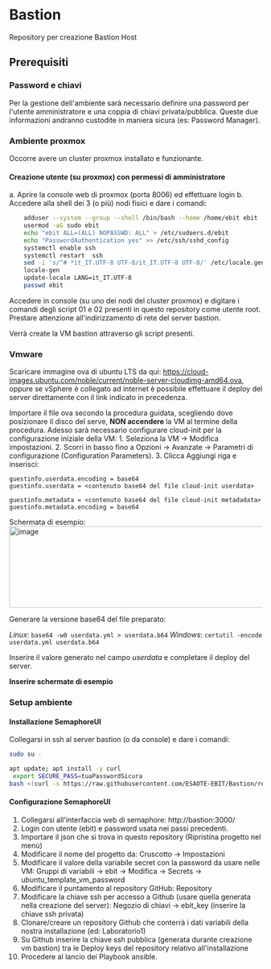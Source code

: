 # Bastion
Repository per creazione Bastion Host


## Prerequisiti

### Password e chiavi
Per la gestione dell'ambiente sarà necessario definire una password per l'utente amministratore e una coppia di chiavi privata/pubblica. 
Queste due informazioni andranno custodite in maniera sicura (es: Password Manager).

### Ambiente proxmox
Occorre avere un cluster proxmox installato e funzionante.

#### Creazione utente (su proxmox) con permessi di amministratore
a. Aprire la console web di proxmox (porta 8006) ed effettuare login
b. Accedere alla shell dei 3 (o più) nodi fisici e dare i comandi:
```bash
    adduser --system --group --shell /bin/bash --home /home/ebit ebit
    usermod -aG sudo ebit
    echo "ebit ALL=(ALL) NOPASSWD: ALL" > /etc/sudoers.d/ebit
    echo "PasswordAuthentication yes" >> /etc/ssh/sshd_config 
    systemctl enable ssh
    systemctl restart  ssh
    sed -i 's/^# *it_IT.UTF-8 UTF-8/it_IT.UTF-8 UTF-8/' /etc/locale.gen
    locale-gen
    update-locale LANG=it_IT.UTF-8
    passwd ebit
```

Accedere in console (su uno dei nodi del cluster proxmox) e digitare i comandi degli script 01 e 02 presenti in questo repository come utente root.
Prestare attenzione all'indirizzamento di rete del server bastion.

Verrà create la VM bastion attraverso gli script presenti.


### Vmware
Scaricare immagine ova di ubuntu LTS da qui: https://cloud-images.ubuntu.com/noble/current/noble-server-cloudimg-amd64.ova, oppure se vSphere è collegato ad internet è possibile effettuare il deploy del server direttamente con il link indicato in precedenza.

Importare il file ova secondo la procedura guidata, scegliendo dove posizionare il disco del serve, **NON accendere** la VM al termine della procedura.
Adesso sarà necessario configurare cloud-init per la configurazione iniziale della VM:
	1. Seleziona la VM → Modifica impostazioni.
	2. Scorri in basso fino a Opzioni → Avanzate → Parametri di configurazione (Configuration Parameters).
	3. Clicca Aggiungi riga e inserisci:
	
```
guestinfo.userdata.encoding = base64
guestinfo.userdata = <contenuto base64 del file cloud-init userdata>

guestinfo.metadata = <contenuto base64 del file cloud-init metadadata>
guestinfo.metadata.encoding = base64
```

Schermata di esempio:
<img width="710" height="162" alt="image" src="https://github.com/user-attachments/assets/03c9e402-cd77-4825-9de3-93e903f4b07c" />



Generare la versione base64 del file preparato:

_Linux_: ``` base64 -w0 userdata.yml > userdata.b64 ```
_Windows_: ``` certutil -encode userdata.yml userdata.b64 ```

Inserire il valore generato nel campo _userdata_ e completare il deploy del server.

**Inserire schermate di esempio**

### Setup ambiente

#### Installazione SemaphoreUI
Collegarsi in ssh al server bastion (o da console) e dare i comandi:
```bash
sudo su -

apt update; apt install -y curl
 export SECURE_PASS=tuaPasswordSicura
bash <(curl -s https://raw.githubusercontent.com/ESAOTE-EBIT/Bastion/refs/heads/main/02_semaphore_ui.sh)
```

#### Configurazione SemaphoreUI
1. Collegarsi all'interfaccia web di semaphore: http://bastion:3000/
2. Login con utente (ebit) e password usata nei passi precedenti.
3. Importare il json che si trova in questo repository (Ripristina progetto nel menù)
4. Modificare il nome del progetto da: Cruscotto -> Impostazioni
5. Modificare il valore della variabile secret con la password da usare nelle VM: Gruppi di variabili -> ebit -> Modifica -> Secrets ->  ubuntu_template_vm_password
6. Modificare il puntamento al repository GitHub: Repository
7. Modificare la chiave ssh per accesso a Github (usare quella generata nella creazione del server): Negozio di chiavi -> ebit_key (inserire la chiave ssh privata)
8. Clonare/creare un repository Github che conterrà i dati variabili della nostra installazione (ed: Laboratorio1)
9. Su Github inserire la chiave ssh pubblica (generata durante creazione vm bastion) tra le Deploy keys del repository relativo all'installazione
10. Procedere al lancio dei Playbook ansible.



